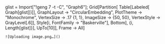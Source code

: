 glist = Import["!geng 7 -t -C", "Graph6"];
Grid[Partition[
  Table[Labeled[
    Graph[glist[[i]], GraphLayout -> "CircularEmbedding", 
     PlotTheme -> "Monochrome", VertexSize -> .17 {1, 1}, 
     ImageSize -> {50, 50}, VertexStyle -> GrayLevel[.6]], 
    Style[i, FontFamily -> "Baskerville"], Bottom], {i, 
    Length[glist]}], UpTo[10]], Frame -> All]

    ![Uploading image.png…]()

